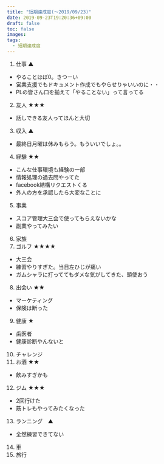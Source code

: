 ```yaml
---
title: "短期達成度(〜2019/09/23)"
date: 2019-09-23T19:20:36+09:00
draft: false
toc: false
images:
tags: 
  - 短期達成度
---
```




1. 仕事 ▲
  * やることほぼ0。きつーい
  * 営業支援でもドキュメント作成でもやらせりゃいいのに・・
  * PLの皆さん口を揃えて「やることない」って言ってる
2. 友人 ★★★
  * 話しできる友人ってほんと大切
3. 収入 ▲
  * 最終日月曜は休みもらう。もういいでしょ。。 
4. 経験 ★★
  * こんな仕事環境も経験の一部
  * 情報処理の過去問やってた
  * facebook結構リクエストくる
  * 外人の方を承認したら大変なことに
5. 事業
  * スコア管理大三会で使ってもらえないかな
  * 副業やってみたい
6. 家族
7. ゴルフ ★★★★
  * 大三会
  * 練習やりすぎた。当日左ひじが痛い
  * ガムシャラに打っててもダメな気がしてきた、頭使おう
8. 出会い ★★
  * マーケティング
  * 保険は断った
9. 健康 ★
  * 歯医者
  * 健康診断やんないと
10. チャレンジ
11. お酒 ★★
  * 飲みすぎかも
12. ジム ★★★
  * 2回行けた
  * 筋トレもやってみたくなった
13. ランニング　▲
  * 全然練習できてない
14. 車 
15. 旅行


